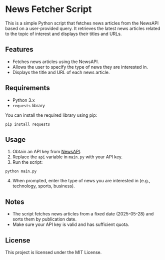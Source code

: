 # News Fetcher Script

This is a simple Python script that fetches news articles from the NewsAPI based on a user-provided query. It retrieves the latest news articles related to the topic of interest and displays their titles and URLs.

## Features

- Fetches news articles using the NewsAPI.
- Allows the user to specify the type of news they are interested in.
- Displays the title and URL of each news article.

## Requirements

- Python 3.x
- `requests` library

You can install the required library using pip:

```
pip install requests
```

## Usage

1. Obtain an API key from [NewsAPI](https://newsapi.org/).
2. Replace the `api` variable in `main.py` with your API key.
3. Run the script:

```
python main.py
```

4. When prompted, enter the type of news you are interested in (e.g., technology, sports, business).

## Notes

- The script fetches news articles from a fixed date (2025-05-28) and sorts them by publication date.
- Make sure your API key is valid and has sufficient quota.

## License

This project is licensed under the MIT License.
